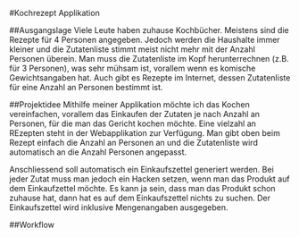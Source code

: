 #Kochrezept Applikation

##Ausgangslage
Viele Leute haben zuhause Kochbücher. Meistens sind die Rezepte für 4 Personen angegeben. Jedoch werden die Haushalte immer kleiner und die Zutatenliste stimmt meist nicht mehr mit der Anzahl Personen überein. Man muss die Zutatenliste im Kopf herunterrechnen (z.B. für 3 Personen), was sehr mühsam ist, vorallem wenn es komische Gewichtsangaben hat. Auch gibt es Rezepte im Internet, dessen Zutatenliste für eine Anzahl an Personen bestimmt ist.

##Projektidee
Mithilfe meiner Applikation möchte ich das Kochen vereinfachen, vorallem das Einkaufen der Zutaten je nach Anzahl an Personen, für die man das Gericht kochen möchte. Eine vielzahl an REzepten steht in der Webapplikation zur Verfügung. Man gibt oben beim Rezept einfach die Anzahl an Personen an und die Zutatenliste wird automatisch an die Anzahl Personen angepasst.

Anschliessend soll automatisch ein Einkaufszettel generiert werden. Bei jeder Zutat muss man jedoch ein Hacken setzen, wenn man das Produkt auf dem Einkaufzettel möchte. Es kann ja sein, dass man das Produkt schon zuhause hat, dann hat es auf dem Einkaufszettel nichts zu suchen. Der Einkaufszettel wird inklusive Mengenangaben ausgegeben.

##Workflow



